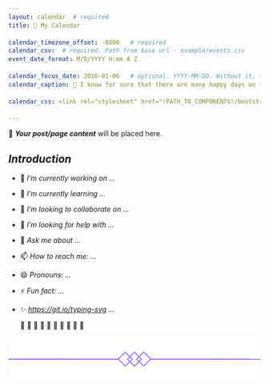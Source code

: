 ```yaml
---
layout: calendar  # required
title: 📆 My Calendar

calendar_timezone_offset: -0800   # required
calendar_csv:  # required. Path from base url - example/events.csv
event_date_format: M/D/YYYY H:mm A Z

calendar_focus_date: 2016-01-06   # optional. YYYY-MM-DD. Without it, the default is today
calendar_caption: 💜 I know for sure that there are many happy days on this calendar! 💜   # optional

calendar_css: <link rel="stylesheet" href="!PATH_TO_COMPONENTS!/bootstrap-calendar/css/calendar.css">

---
```


📜 ***Your post/page content*** will be placed here.

## _Introduction_

 - 🔭 _I’m currently working on ..._
 - 🌱 _I’m currently learning ..._
 - 👯 _I’m looking to collaborate on ..._
 - 🤔 _I’m looking for help with ..._
 - 💬 _Ask me about ..._
 - 📫 _How to reach me: ..._
 - 😄 _Pronouns: ..._
 - ⚡ _Fun fact: ..._
 - ✨ _https://git.io/typing-svg ..._


   🦋 🦋 🦋 🦋 🦋 🦋 🦋 🦋 🦋 🦋 


<div id="header" align="center">
 
  <img src="https://github.com/sofijacom/sofijacom.github.io/blob/20658738a370f0e1960bae213416036c9b07b10c/assets/icons/undefined%20-%20Imgur.png" width="540"/>  
</div>
